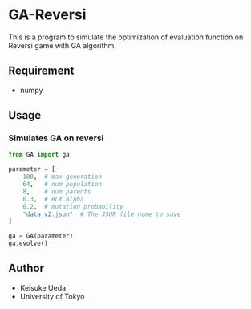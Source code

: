 # GA-Reversi
This is a program to simulate the optimization of evaluation function on Reversi game with GA algorithm.

## Requirement
* numpy

## Usage

### Simulates GA on reversi
```python
from GA import ga

parameter = [
    100,  # max generation
    64,   # num population
    8,    # num parents
    0.3,  # BLX alpha
    0.2,  # mutation probability
    "data_v2.json"  # The JSON file name to save
]

ga = GA(parameter)
ga.evolve()
```

## Author
* Keisuke Ueda
* University of Tokyo
